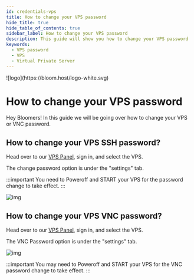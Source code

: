 ```yaml
---
id: credentials-vps
title: How to change your VPS password
hide_title: true
hide_table_of_contents: true
sidebar_label: How to change your VPS password
description: This guide will show you how to change your VPS password
keywords:
  - VPS password
  - VPS
  - Virtual Private Server
---
```


<div class="text--center">
![logo](https://bloom.host/logo-white.svg)
<h1>How to change your VPS password</h1>
</div>

Hey Bloomers! In this guide we will be going over how to change your VPS or VNC password.

## How to change your VPS SSH password?

Head over to our [VPS Panel](https://VPS.bloom.host), sign in, and select the VPS.

The change password option is under the "settings" tab. 

:::important
You need to Poweroff and START your VPS for the password change to take effect.
:::

![img](/imgs/VPS/credentials/1.png)

## How to change your VPS VNC password?

Head over to our [VPS Panel](https://VPS.bloom.host), sign in, and select the VPS.

The VNC Password option is under the "settings" tab.

![img](/imgs/VPS/credentials/2.png)

:::important
You may need to Poweroff and START your VPS for the VNC password change to take effect.
:::
